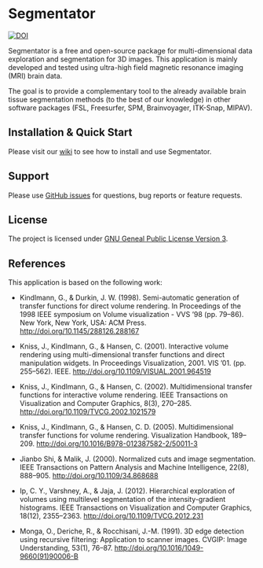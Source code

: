 # Segmentator
[![DOI](https://zenodo.org/badge/59303623.svg)](https://zenodo.org/badge/latestdoi/59303623)

Segmentator is a free and open-source package for multi-dimensional data exploration and segmentation for 3D images. This application is mainly developed and tested using ultra-high field magnetic resonance imaging (MRI) brain data.

The goal is to provide a complementary tool to the already available brain tissue segmentation methods (to the best of our knowledge) in other software packages (FSL, Freesurfer, SPM, Brainvoyager, ITK-Snap, MIPAV).

## Installation & Quick Start

Please visit our [wiki](https://github.com/ofgulban/segmentator/wiki/Installation) to see how to install and use Segmentator.

## Support

Please use [GitHub issues](https://github.com/ofgulban/segmentator/issues) for questions, bug reports or feature requests.


## License

The project is licensed under [GNU Geneal Public License Version 3](http://www.gnu.org/licenses/gpl.html).

## References

This application is based on the following work:

* Kindlmann, G., & Durkin, J. W. (1998). Semi-automatic generation of transfer functions for direct volume rendering. In Proceedings of the 1998 IEEE symposium on Volume visualization - VVS ’98 (pp. 79–86). New York, New York, USA: ACM Press. http://doi.org/10.1145/288126.288167

* Kniss, J., Kindlmann, G., & Hansen, C. (2001). Interactive volume rendering using multi-dimensional transfer functions and direct manipulation widgets. In Proceedings Visualization, 2001. VIS ’01. (pp. 255–562). IEEE. http://doi.org/10.1109/VISUAL.2001.964519

* Kniss, J., Kindlmann, G., & Hansen, C. (2002). Multidimensional transfer functions for interactive volume rendering. IEEE Transactions on Visualization and Computer Graphics, 8(3), 270–285. http://doi.org/10.1109/TVCG.2002.1021579

* Kniss, J., Kindlmann, G., & Hansen, C. D. (2005). Multidimensional transfer functions for volume rendering. Visualization Handbook, 189–209. http://doi.org/10.1016/B978-012387582-2/50011-3

* Jianbo Shi, & Malik, J. (2000). Normalized cuts and image segmentation. IEEE Transactions on Pattern Analysis and Machine Intelligence, 22(8), 888–905. http://doi.org/10.1109/34.868688

* Ip, C. Y., Varshney, A., & Jaja, J. (2012). Hierarchical exploration of volumes using multilevel segmentation of the intensity-gradient histograms. IEEE Transactions on Visualization and Computer Graphics, 18(12), 2355–2363. http://doi.org/10.1109/TVCG.2012.231

* Monga, O., Deriche, R., & Rocchisani, J.-M. (1991). 3D edge detection using recursive filtering: Application to scanner images. CVGIP: Image Understanding, 53(1), 76–87. http://doi.org/10.1016/1049-9660(91)90006-B
